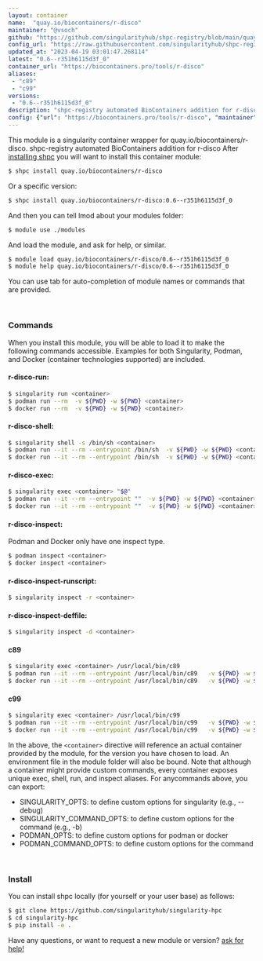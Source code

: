 ```yaml
---
layout: container
name:  "quay.io/biocontainers/r-disco"
maintainer: "@vsoch"
github: "https://github.com/singularityhub/shpc-registry/blob/main/quay.io/biocontainers/r-disco/container.yaml"
config_url: "https://raw.githubusercontent.com/singularityhub/shpc-registry/main/quay.io/biocontainers/r-disco/container.yaml"
updated_at: "2023-04-19 03:01:47.268114"
latest: "0.6--r351h6115d3f_0"
container_url: "https://biocontainers.pro/tools/r-disco"
aliases:
 - "c89"
 - "c99"
versions:
 - "0.6--r351h6115d3f_0"
description: "shpc-registry automated BioContainers addition for r-disco"
config: {"url": "https://biocontainers.pro/tools/r-disco", "maintainer": "@vsoch", "description": "shpc-registry automated BioContainers addition for r-disco", "latest": {"0.6--r351h6115d3f_0": "sha256:a22daed5da7b32466161447819100aa7c0d8f43540734922bf941e8e923bf5a5"}, "tags": {"0.6--r351h6115d3f_0": "sha256:a22daed5da7b32466161447819100aa7c0d8f43540734922bf941e8e923bf5a5"}, "docker": "quay.io/biocontainers/r-disco", "aliases": {"c89": "/usr/local/bin/c89", "c99": "/usr/local/bin/c99"}}
---
```


This module is a singularity container wrapper for quay.io/biocontainers/r-disco.
shpc-registry automated BioContainers addition for r-disco
After [installing shpc](#install) you will want to install this container module:


```bash
$ shpc install quay.io/biocontainers/r-disco
```

Or a specific version:

```bash
$ shpc install quay.io/biocontainers/r-disco:0.6--r351h6115d3f_0
```

And then you can tell lmod about your modules folder:

```bash
$ module use ./modules
```

And load the module, and ask for help, or similar.

```bash
$ module load quay.io/biocontainers/r-disco/0.6--r351h6115d3f_0
$ module help quay.io/biocontainers/r-disco/0.6--r351h6115d3f_0
```

You can use tab for auto-completion of module names or commands that are provided.

<br>

### Commands

When you install this module, you will be able to load it to make the following commands accessible.
Examples for both Singularity, Podman, and Docker (container technologies supported) are included.

#### r-disco-run:

```bash
$ singularity run <container>
$ podman run --rm  -v ${PWD} -w ${PWD} <container>
$ docker run --rm  -v ${PWD} -w ${PWD} <container>
```

#### r-disco-shell:

```bash
$ singularity shell -s /bin/sh <container>
$ podman run --it --rm --entrypoint /bin/sh  -v ${PWD} -w ${PWD} <container>
$ docker run --it --rm --entrypoint /bin/sh  -v ${PWD} -w ${PWD} <container>
```

#### r-disco-exec:

```bash
$ singularity exec <container> "$@"
$ podman run --it --rm --entrypoint ""  -v ${PWD} -w ${PWD} <container> "$@"
$ docker run --it --rm --entrypoint ""  -v ${PWD} -w ${PWD} <container> "$@"
```

#### r-disco-inspect:

Podman and Docker only have one inspect type.

```bash
$ podman inspect <container>
$ docker inspect <container>
```

#### r-disco-inspect-runscript:

```bash
$ singularity inspect -r <container>
```

#### r-disco-inspect-deffile:

```bash
$ singularity inspect -d <container>
```


#### c89

```bash
$ singularity exec <container> /usr/local/bin/c89
$ podman run --it --rm --entrypoint /usr/local/bin/c89   -v ${PWD} -w ${PWD} <container> -c " $@"
$ docker run --it --rm --entrypoint /usr/local/bin/c89   -v ${PWD} -w ${PWD} <container> -c " $@"
```


#### c99

```bash
$ singularity exec <container> /usr/local/bin/c99
$ podman run --it --rm --entrypoint /usr/local/bin/c99   -v ${PWD} -w ${PWD} <container> -c " $@"
$ docker run --it --rm --entrypoint /usr/local/bin/c99   -v ${PWD} -w ${PWD} <container> -c " $@"
```



In the above, the `<container>` directive will reference an actual container provided
by the module, for the version you have chosen to load. An environment file in the
module folder will also be bound. Note that although a container
might provide custom commands, every container exposes unique exec, shell, run, and
inspect aliases. For anycommands above, you can export:

 - SINGULARITY_OPTS: to define custom options for singularity (e.g., --debug)
 - SINGULARITY_COMMAND_OPTS: to define custom options for the command (e.g., -b)
 - PODMAN_OPTS: to define custom options for podman or docker
 - PODMAN_COMMAND_OPTS: to define custom options for the command

<br>

### Install

You can install shpc locally (for yourself or your user base) as follows:

```bash
$ git clone https://github.com/singularityhub/singularity-hpc
$ cd singularity-hpc
$ pip install -e .
```

Have any questions, or want to request a new module or version? [ask for help!](https://github.com/singularityhub/singularity-hpc/issues)
